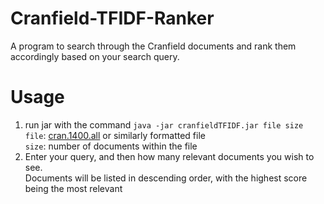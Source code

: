 # Cranfield-TFIDF-Ranker
A program to search through the Cranfield documents and rank them accordingly based on your search query.

# Usage
1. run jar with the command 
```java -jar cranfieldTFIDF.jar file size```  
    ```file```: [cran.1400.all](http://ir.dcs.gla.ac.uk/resources/test_collections/cran/) or similarly formatted file  
    ```size```: number of documents within the file
2. Enter your query, and then how many relevant documents you wish to see.  
Documents will be listed in descending order, with the highest score being the most relevant
